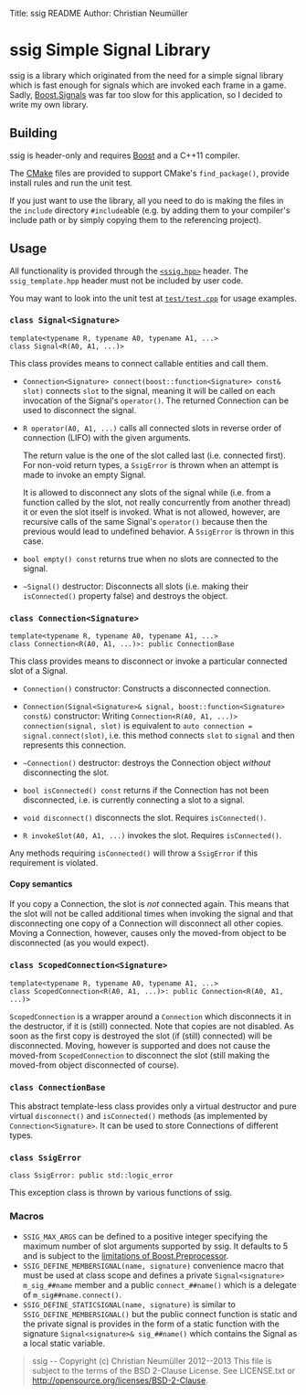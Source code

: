 Title:  ssig README
Author: Christian Neumüller

ssig Simple Signal Library
==========================

ssig is a library which originated from the need for a simple signal library
which is fast enough for signals which are invoked each frame in a game.
Sadly, [Boost.Signals][] was far too slow for this application, so I decided
to write my own library.


[Boost.Signals]: http://www.boost.org/libs/signals


Building
--------

ssig is header-only and requires [Boost][] and a C++11 compiler.

The [CMake][] files are provided to support CMake's `find_package()`, provide
install rules and run the unit test.

If you just want to use the library, all you need to do is making the files
in the `include` directory `#include`able (e.g. by adding them to your
compiler's include path or by simply copying them to the referencing project).


[Boost]: http://www.boost.org/
[CMake]: http://www.cmake.org/


Usage
-----

All functionality is provided through the [`<ssig.hpp>`][mainheader] header.
The `ssig_template.hpp` header must not be included by user code.

You may want to look into the unit test at [`test/test.cpp`][test] for usage
examples.

[mainheader]: include/ssig.hpp
[test]: test/test.cpp

### `class Signal<Signature>`

    template<typename R, typename A0, typename A1, ...>
    class Signal<R(A0, A1, ...)>

This class provides means to connect callable entities and call them.

* `Connection<Signature> connect(boost::function<Signature> const& slot)`
   connects `slot` to the signal, meaning it will be called on each invocation
   of the Signal's `operator()`. The returned Connection can be used to
   disconnect the signal.

* `R operator(A0, A1, ...)` calls all connected slots in reverse order of
   connection (LIFO) with the given arguments.

    The return value is the one of the slot called last (i.e. connected first).
  For non-void return types, a `SsigError` is thrown when an attempt is made
  to invoke an empty Signal.

    It is allowed to disconnect any slots of the signal while (i.e. from a
  function called by the slot, not really concurrently from another thread) it
  or even the slot itself is invoked. What is not allowed, however, are
  recursive calls of the same Signal's `operator()` because then the previous
  would lead to undefined behavior. A `SsigError` is thrown in this case.

* `bool empty() const` returns true when no slots are connected to the signal.

* `~Signal()` destructor: Disconnects all slots (i.e. making their
   `isConnected()` property false) and destroys the object.


### `class Connection<Signature>`
 
    template<typename R, typename A0, typename A1, ...>
    class Connection<R(A0, A1, ...)>: public ConnectionBase

This class provides means to disconnect or invoke a particular connected
slot of a Signal.

* `Connection()` constructor: Constructs a disconnected connection.

* `Connection(Signal<Signature>& signal, boost::function<Signature> const&)`
  constructor:
  Writing `Connection<R(A0, A1, ...)> connection(signal, slot)` is equivalent
  to `auto connection = signal.connect(slot)`, i.e. this method connects
  `slot` to `signal` and then represents this connection.

* `~Connection()` destructor: destroys the Connection object *without*
  disconnecting the slot.

* `bool isConnected() const` returns if the Connection has not been
   disconnected, i.e. is currently connecting a slot to a signal.

* `void disconnect()` disconnects the slot. Requires `isConnected()`.

* `R invokeSlot(A0, A1, ...)` invokes the slot. Requires `isConnected()`.

Any methods requiring `isConnected()` will throw a `SsigError` if this
requirement is violated. 

#### Copy semantics
If you copy a Connection, the slot is *not* connected again. This means
that the slot will not be called additional times when invoking the signal and
that disconnecting one copy of a Connection will disconnect all other copies.
Moving a Connection, however, causes only the moved-from object to be
disconnected (as you would expect).


### `class ScopedConnection<Signature>`

    template<typename R, typename A0, typename A1, ...>
    class ScopedConnection<R(A0, A1, ...)>: public Connection<R(A0, A1, ...)>

`ScopedConnection` is a wrapper around a `Connection` which disconnects it in
the destructor, if it is (still) connected. Note that copies are not disabled.
As soon as the first copy is destroyed the slot (if (still) connected) will
be disconnected. Moving, however is supported and does not cause the
moved-from `ScopedConnection` to disconnect the slot (still making the
moved-from object disconnected of course).


### `class ConnectionBase`

This abstract template-less class provides only a virtual destructor and pure
virtual `disconnect()` and `isConnected()` methods (as implemented by
`Connection<Signature>`. It can be used to store Connections of different
types.


### `class SsigError`

    class SsigError: public std::logic_error

This exception class is thrown by various functions of ssig.


### Macros
* `SSIG_MAX_ARGS` can be defined to a positive integer specifying the maximum
  number of slot arguments supported by ssig. It defaults to 5 and is subject
  to the [limitations of Boost.Preprocessor][Boost.PP.limits].
* `SSIG_DEFINE_MEMBERSIGNAL(name, signature)` convenience macro that must
  be used at class scope and defines a private
  `Signal<signature> m_sig_##name` member and a public `connect_##name()`
  which is a delegate of `m_sig##name.connect()`.
* `SSIG_DEFINE_STATICSIGNAL(name, signature)` is similar to
  `SSIG_DEFINE_MEMBERSIGNAL()` but the public connect function is static and
  the private signal is provides in the form of a static function with the
  signature `Signal<signature>& sig_##name()` which contains the Signal as
  a local static variable.

[Boost.PP.limits]: http://www.boost.org/doc/libs/release/libs/preprocessor/doc/headers/config/limits.html


> ssig -- Copyright (c) Christian Neumüller 2012--2013
> This file is subject to the terms of the BSD 2-Clause License.
> See LICENSE.txt or <http://opensource.org/licenses/BSD-2-Clause>.
